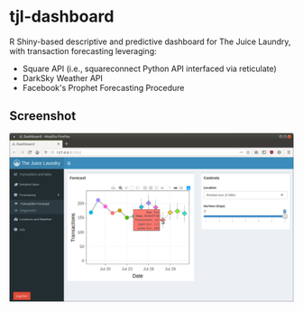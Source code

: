 # tjl-dashboard
R Shiny-based descriptive and predictive dashboard for The Juice Laundry, with transaction forecasting leveraging:

- Square API (i.e., squareconnect Python API interfaced via reticulate)
- DarkSky Weather API
- Facebook's Prophet Forecasting Procedure

## Screenshot

![Screenshot](/www/screenshots/TJL-Demo.png)
